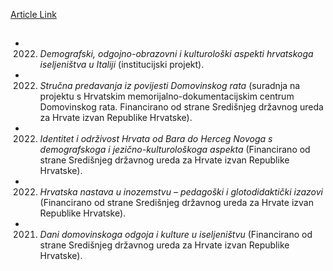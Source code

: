 [Article Link](https://www.fhs.hr/studiji/edukacije/div/projekti)

## 
  * 2022. _Demografski, odgojno-obrazovni i kulturološki aspekti hrvatskoga iseljeništva u Italiji_ (institucijski projekt).
  * 2022. _Stručna predavanja iz povijesti Domovinskog rata_ (suradnja na projektu s Hrvatskim memorijalno-dokumentacijskim centrum Domovinskog rata. Financirano od strane Središnjeg državnog ureda za Hrvate izvan Republike Hrvatske).  
  

  * 2022. _Identitet i održivost Hrvata od Bara do Herceg Novoga s demografskoga i jezično-kulturološkoga aspekta_ (Financirano od strane Središnjeg državnog ureda za Hrvate izvan Republike Hrvatske).  

  * 2022. _Hrvatska nastava u inozemstvu – pedagoški i glotodidaktički izazovi_ (Financirano od strane Središnjeg državnog ureda za Hrvate izvan Republike Hrvatske).  

  * 2021. _Dani domovinskoga odgoja i kulture u iseljeništvu_ (Financirano od strane Središnjeg državnog ureda za Hrvate izvan Republike Hrvatske).


  

